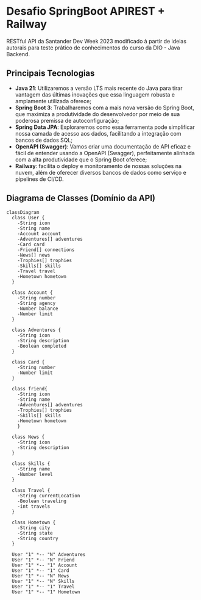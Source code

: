 # Desafio SpringBoot APIREST + Railway

RESTful API da Santander Dev Week 2023 modificado à partir de ideias autorais para teste prático de conhecimentos do curso da DIO - Java Backend.

## Principais Tecnologias
 - **Java 21**: Utilizaremos a versão LTS mais recente do Java para tirar vantagem das últimas inovações que essa linguagem robusta e amplamente utilizada oferece;
 - **Spring Boot 3**: Trabalharemos com a mais nova versão do Spring Boot, que maximiza a produtividade do desenvolvedor por meio de sua poderosa premissa de autoconfiguração;
 - **Spring Data JPA**: Exploraremos como essa ferramenta pode simplificar nossa camada de acesso aos dados, facilitando a integração com bancos de dados SQL;
 - **OpenAPI (Swagger)**: Vamos criar uma documentação de API eficaz e fácil de entender usando a OpenAPI (Swagger), perfeitamente alinhada com a alta produtividade que o Spring Boot oferece;
 - **Railway**: facilita o deploy e monitoramento de nossas soluções na nuvem, além de oferecer diversos bancos de dados como serviço e pipelines de CI/CD.

## Diagrama de Classes (Domínio da API)

```mermaid
classDiagram
  class User {
    -String icon
    -String name
    -Account account
    -Adventures[] adventures
    -Card card
    -Friend[] connections
    -News[] news
    -Trophies[] trophies
    -Skills[] skills
    -Travel travel
    -Hometown hometown
  }

  class Account {
    -String number
    -String agency
    -Number balance
    -Number limit
  }

  class Adventures {
    -String icon
    -String description
    -Boolean completed
  }

  class Card {
    -String number
    -Number limit
  }

  class friend{
    -String icon
    -String name
    -Adventures[] adventures
    -Trophies[] trophies
    -Skills[] skills
    -Hometown hometown
 	}

  class News {
    -String icon
    -String description
  }

  class Skills {
    -String name
    -Number level
  }

  class Travel {
    -String currentLocation
    -Boolean traveling
    -int travels
  }

  class Hometown {
    -String city
    -String state
    -String country
  }

  User "1" *-- "N" Adventures
  User "1" *-- "N" Friend
  User "1" *-- "1" Account
  User "1" *-- "1" Card
  User "1" *-- "N" News
  User "1" *-- "N" Skills
  User "1" *-- "1" Travel
  User "1" *-- "1" Hometown
```
